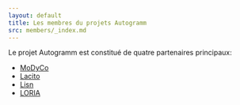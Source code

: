 ```yaml
---
layout: default
title: Les membres du projets Autogramm
src: members/_index.md
---
```


Le projet Autogramm est constitué de quatre partenaires principaux:

  
 * [MoDyCo](https://modyco.fr/)
 * [Lacito](https://www.lacito.cnrs.fr/)
 * [Lisn](https://www.lisn.upsaclay.fr/)
 * [LORIA](https://www.loria.fr)

